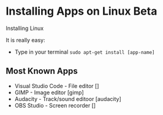# Installing Apps on Linux Beta

Installing Linux

It is really easy:
- Type in your terminal `sudo apt-get install [app-name]`

## Most Known Apps
- Visual Studio Code - File editor []
- GIMP - Image editor [gimp]
- Audacity - Track/sound editoor [audacity]
- OBS Studio - Screen recorder []
